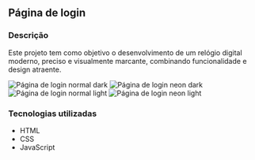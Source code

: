 ## Página de login

### Descrição

Este projeto tem como objetivo o desenvolvimento de um relógio digital moderno, preciso e visualmente marcante, combinando funcionalidade e design atraente.

![Página de login normal dark](https://github.com/user-attachments/assets/a242eed1-3f52-4a84-9435-6604e17b8a57/>)
![Página de login neon dark](https://github.com/user-attachments/assets/628bcec7-66c9-4a9a-9a5f-c34b2a894a18")
![Página de login normal light](https://github.com/user-attachments/assets/c5b8a419-dff9-406c-890f-bae533b0f8fc)
![Página de login neon light](https://github.com/user-attachments/assets/1f34e051-c994-4bab-aa6c-e4316a2563b6)

### Tecnologias utilizadas

* HTML
* CSS
* JavaScript
